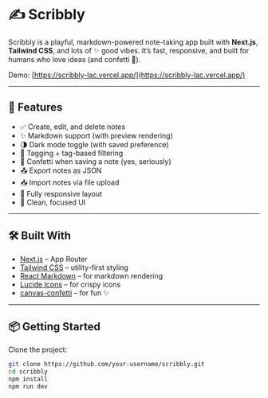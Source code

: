 # ✍️ Scribbly

Scribbly is a playful, markdown-powered note-taking app built with **Next.js**, **Tailwind CSS**, and lots of ✨ good vibes. It’s fast, responsive, and built for humans who love ideas (and confetti 🎉).

Demo: [https://scribbly-lac.vercel.app/](https://scribbly-lac.vercel.app/)

---

## 🚀 Features

- ✅ Create, edit, and delete notes
- ✨ Markdown support (with preview rendering)
- 🌗 Dark mode toggle (with saved preference)
- 🔖 Tagging + tag-based filtering
- 🎉 Confetti when saving a note (yes, seriously)
- 📤 Export notes as JSON
- 📥 Import notes via file upload
- 📱 Fully responsive layout
- 🧠 Clean, focused UI

---

## 🛠 Built With

- [Next.js](https://nextjs.org/) – App Router
- [Tailwind CSS](https://tailwindcss.com/) – utility-first styling
- [React Markdown](https://github.com/remarkjs/react-markdown) – for markdown rendering
- [Lucide Icons](https://lucide.dev/) – for crispy icons
- [canvas-confetti](https://github.com/catdad/canvas-confetti) – for fun ✨

---

## 📦 Getting Started

Clone the project:

```bash
git clone https://github.com/your-username/scribbly.git
cd scribbly
npm install
npm run dev
